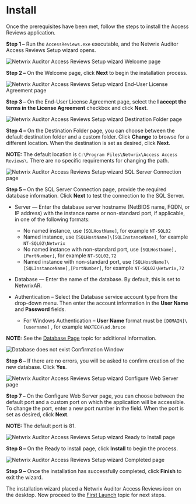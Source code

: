# Install

Once the prerequisites have been met, follow the steps to install the Access Reviews application.

**Step 1 –** Run the `AccessReviews.exe` executable, and the Netwrix Auditor Access Reviews Setup
wizard opens.

![Netwrix Auditor Access Reviews Setup wizard Welcome page](/img/product_docs/auditor/10.7/access/reviews/installation/installwelcome.webp)

**Step 2 –** On the Welcome page, click **Next** to begin the installation process.

![Netwrix Auditor Access Reviews Setup wizard End-User License Agreement page](/img/product_docs/auditor/10.7/access/reviews/installation/installeula.webp)

**Step 3 –** On the End-User License Agreement page, select the **I accept the terms in the License
Agreement** checkbox and click **Next**.

![Netwrix Auditor Access Reviews Setup wizard Destination Folder page](/img/product_docs/auditor/10.7/access/reviews/installation/installdestinationfolder.webp)

**Step 4 –** On the Destination Folder page, you can choose between the default destination folder
and a custom folder. Click **Change** to browse for a different location. When the destination is
set as desired, click **Next**.

**NOTE:** The default location is `C:\Program Files\Netwrix\Access Access Reviews\`. There are no
specific requirements for changing the path.

![Netwrix Auditor Access Reviews Setup wizard SQL Server Connection page](/img/product_docs/auditor/10.7/access/reviews/installation/installsql.webp)

**Step 5 –** On the SQL Server Connection page, provide the required database information. Click
**Next** to test the connection to the SQL Server.

- Server — Enter the database server hostname (NetBIOS name, FQDN, or IP address) with the instance
  name or non-standard port, if applicable, in one of the following formats:

    - No named instance, use `[SQLHostName]`, for example `NT-SQL02`
    - Named instance, use `[SQLHostName]\[SQLInstanceName]`, for example `NT-SQL02\Netwrix`
    - No named instance with non-standard port, use `[SQLHostName],[PortNumber]`, for example
      `NT-SQL02,72`
    - Named instance with non-standard port, use `[SQLHostName]\[SQLInstanceName],[PortNumber]`, for
      example `NT-SQL02\Netwrix,72`

- Database — Enter the name of the database. By default, this is set to NetwrixAR.

- Authentication – Select the Database service account type from the drop-down menu. Then enter the
  account information in the **User Name** and **Password** fields.
    - For Windows Authentication – **User Name** format must be `[DOMAIN]\[username]` , for example
      `NWXTECH\ad.bruce`

**NOTE:** See the [Database Page](/docs/auditor/10.7/access/reviews/admin/configuration/database.md) topic for additional
information.

![Database does not exist Confirmation Window](/img/product_docs/auditor/10.7/access/reviews/installation/installsqldatabase.webp)

**Step 6 –** If there are no errors, you will be asked to confirm creation of the new database.
Click **Yes**.

![Netwrix Auditor Access Reviews Setup wizard Configure Web Server page](/img/product_docs/auditor/10.7/access/reviews/installation/installconfigurewebserver.webp)

**Step 7 –** On the Configure Web Server page, you can choose between the default port and a custom
port on which the application will be accessible. To change the port, enter a new port number in the
field. When the port is set as desired, click **Next**.

**NOTE:** The default port is 81.

![Netwrix Auditor Access Reviews Setup wizard Ready to Install page](/img/product_docs/auditor/10.7/access/reviews/installation/installready.webp)

**Step 8 –** On the Ready to install page, click **Install** to begin the process.

![Netwrix Auditor Access Reviews Setup wizard Completed page](/img/product_docs/auditor/10.7/access/reviews/installation/installcompleted.webp)

**Step 9 –** Once the installation has successfully completed, click **Finish** to exit the wizard.

The installation wizard placed a Netwrix Auditor Access Reviews icon on the desktop. Now proceed to
the [First Launch](/docs/auditor/10.7/access/reviews/admin/firstlaunch.md) topic for next steps.
